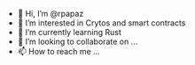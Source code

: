 - 👋 Hi, I’m @rpapaz
- 👀 I’m interested in Crytos and smart contracts
- 🌱 I’m currently learning Rust
- 💞️ I’m looking to collaborate on ...
- 📫 How to reach me ...

<!---
rpapaz/rpapaz is a ✨ special ✨ repository because its `README.md` (this file) appears on your GitHub profile.
You can click the Preview link to take a look at your changes.
--->
